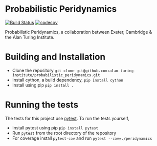 # Probabilistic Peridynamics

[![Build Status](https://travis-ci.com/alan-turing-institute/Probabilistic-Peridynamics.svg?branch=master)](https://travis-ci.com/alan-turing-institute/Probabilistic-Peridynamics)
[![codecov](https://codecov.io/gh/alan-turing-institute/Probabilistic-Peridynamics/branch/master/graph/badge.svg)](https://codecov.io/gh/alan-turing-institute/Probabilistic-Peridynamics)

Probabilistic Peridynamics, a collaboration between Exeter, Cambridge &amp; the Alan Turing Institute.

# Building and Installation

- Clone the repository `git clone
  git@github.com:alan-turing-institute/probabilistic_peridynamics.git`
- Install cython, a build dependency, `pip install cython`
- Install using pip `pip install .`

# Running the tests

The tests for this project use [pytest](https://pytest.org/en/latest/). To run
the tests yourself,

- Install pytest using pip `pip install pytest`
- Run `pytest` from the root directory of the repository
- For coverage install `pytest-cov` and run `pytest --cov=./peridynamics`
